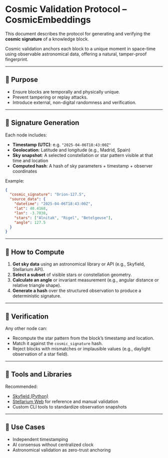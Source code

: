 # Cosmic Validation Protocol – CosmicEmbeddings

This document describes the protocol for generating and verifying the **cosmic signature** of a knowledge block.

Cosmic validation anchors each block to a unique moment in space-time using observable astronomical data, offering a natural, tamper-proof fingerprint.

---

## 🔹 Purpose

- Ensure blocks are temporally and physically unique.
- Prevent tampering or replay attacks.
- Introduce external, non-digital randomness and verification.

---

## 🔹 Signature Generation

Each node includes:

- **Timestamp (UTC)**: e.g. `"2025-04-06T18:43:00Z"`
- **Geolocation**: Latitude and longitude (e.g., Madrid, Spain)
- **Sky snapshot**: A selected constellation or star pattern visible at that time and location
- **Computed hash**: A hash of sky parameters + timestamp + observer coordinates

Example:
```json
{
  "cosmic_signature": "Orion-127.5",
  "source_data": {
    "datetime": "2025-04-06T18:43:00Z",
    "lat": 40.4168,
    "lon": -3.7038,
    "stars": ["Alnitak", "Rigel", "Betelgeuse"],
    "angle": 127.5
  }
}
```

---

## 🔹 How to Compute

1. **Get sky data** using an astronomical library or API (e.g., Skyfield, Stellarium API).
2. **Select a subset** of visible stars or constellation geometry.
3. **Calculate an angle** or invariant measurement (e.g., angular distance or relative triangle shape).
4. **Generate a hash** over the structured observation to produce a deterministic signature.

---

## 🔹 Verification

Any other node can:

- Recompute the star pattern from the block’s timestamp and location.
- Match it against the `cosmic_signature` hash.
- Reject blocks with mismatches or implausible values (e.g., daylight observation of a star field).

---

## 🔹 Tools and Libraries

Recommended:
- [Skyfield (Python)](https://rhodesmill.org/skyfield/)
- [Stellarium Web](https://stellarium-web.org/) for reference and manual validation
- Custom CLI tools to standardize observation snapshots

---

## 🔹 Use Cases

- Independent timestamping
- AI consensus without centralized clock
- Astronomical validation as zero-trust anchoring
